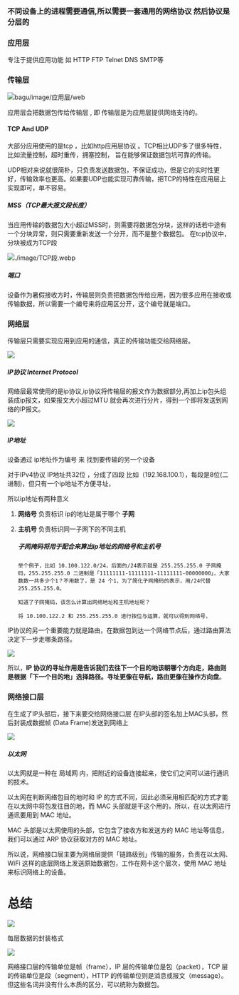 ### 不同设备上的进程需要通信,所以需要一套通用的网络协议 然后协议是分层的

### 应用层

 专注于提供应用功能 如 HTTP FTP Telnet DNS SMTP等

### 传输层

![bagu/image/应用层/web](../image/%E5%BA%94%E7%94%A8%E5%B1%82.webp)

应用层会把数据包传给传输层 , 即 传输层是为应用层提供网络支持的。

####  TCP And UDP

  大部分应用使用的是tcp ，比如http应用层协议 。TCP相比UDP多了很多特性，比如流量控制，超时重传，拥塞控制， 旨在能够保证数据包坑可靠的传输。

  UDP相对来说就很简朴，只负责发送数据包，不保证成功，但是它的实时性更好，传输效率也更高。如果要UDP也能实现可靠传输，把TCP的特性在应用层上实现即可，单不容易。

##### MSS（TCP最大报文段长度）

  当应用传输的数据包大小超过MSS时，则需要将数据包分块，这样的话若中途有一个分块异常，则只需要重新发送一个分开，而不是整个数据包。 在tcp协议中，分块被成为TCP段

![./image/TCP段.webp](../image/TCP%E6%AE%B5.webp)

##### 端口

设备作为暑假接收方时，传输层则负责把数据包传给应用，因为很多应用在接收或传输数据，所以需要一个编号来将应用区分开，这个编号就是端口。

### 网络层

传输层只需要实现应用到应用的通信，真正的传输功能交给网络层。

![](./image/%E7%BD%91%E7%BB%9C%E5%B1%82.webp)

##### IP协议 Internet Protocol

网络层最常使用的是ip协议,ip协议将传输层的报文作为数据部分,再加上ip包头组装成ip报文，如果报文大小超过MTU 就会再次进行分片，得到一个即将发送到网络的IP报文。

![](../image/12.webp)

##### IP地址

设备通过 ip地址作为编号 来 找到要传输的另一个设备 

对于IPv4协议 IP地址共32位 ，分成了四段 比如（192.168.100.1），每段是8位(二进制)，但只有一个ip地址不方便寻址，

所以ip地址有两种意义

1. **网络号** 负责标识 ip的地址是属于哪个 **子网**

2. **主机号** 负责标识同一子网下的不同主机

   ##### 子网掩码将用于配合来算出ip地址的网络号和主机号

   ```solidity
   举个例子，比如 10.100.122.0/24，后面的/24表示就是 255.255.255.0 子网掩码，255.255.255.0 二进制是「11111111-11111111-11111111-00000000」，大家数数一共多少个1？不用数了，是 24 个1，为了简化子网掩码的表示，用/24代替255.255.255.0。
   
   知道了子网掩码，该怎么计算出网络地址和主机地址呢？
   
   将 10.100.122.2 和 255.255.255.0 进行按位与运算，就可以得到网络号，
   ```

IP协议的另一个重要能力就是路由，在数据包到达一个网络节点后，通过路由算法决定下一步走哪条路径。

![](../image/17.webp)

所以，**IP 协议的寻址作用是告诉我们去往下一个目的地该朝哪个方向走，路由则是根据「下一个目的地」选择路径。寻址更像在导航，路由更像在操作方向盘**。

### 网络接口层

在生成了IP头部后，接下来要交给网络接口层 在IP头部的签名加上MAC头部，然后封装成数据帧 (Data Frame)发送到网络上

![](../image/%E7%BD%91%E7%BB%9C%E6%8E%A5%E5%8F%A3%E5%B1%82.webp)

##### 以太网  

以太网就是一种在 局域网 内，把附近的设备连接起来，使它们之间可以进行通讯的技术。

以太网在判断网络包目的地时和 IP 的方式不同，因此必须采用相匹配的方式才能在以太网中将包发往目的地，而 MAC 头部就是干这个用的，所以，在以太网进行通讯要用到 MAC 地址。

MAC 头部是以太网使用的头部，它包含了接收方和发送方的 MAC 地址等信息，我们可以通过 ARP 协议获取对方的 MAC 地址。

所以说，网络接口层主要为网络层提供「链路级别」传输的服务，负责在以太网、WiFi 这样的底层网络上发送原始数据包，工作在网卡这个层次，使用 MAC 地址来标识网络上的设备。

# 总结

![](../image/tcpip%E5%8F%82%E8%80%83%E6%A8%A1%E5%9E%8B.drawio.webp)

每层数据的封装格式 

![](../image/%E5%B0%81%E8%A3%85.webp)

网络接口层的传输单位是帧（frame），IP 层的传输单位是包（packet），TCP 层的传输单位是段（segment），HTTP 的传输单位则是消息或报文（message）。但这些名词并没有什么本质的区分，可以统称为数据包。